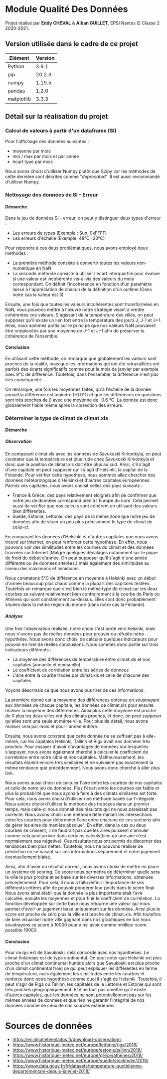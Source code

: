 # Module **Qualité Des Données**

Projet réalisé par **Eddy CHEVAL** & **Alban GUILLET**, EPSI Nantes I2 Classe 2 2020-2021.

## Version utilisée dans le cadre de ce projet

|Elément|Version|
|---|---|
|Python|3.9.1|
|pip|20.2.3|
|numpy|1.19.5|
|pandas|1.2.0|
|matplotlib|3.3.3|

## Détail sur la réalisation du projet

### Calcul de valeurs à partir d'un dataframe (SI)

Pour l'affichage des données suivantes :
- moyenne par mois
- min / max par mois et par année
- écart type par mois

Nous avons choisi d'utiliser Numpy plutôt que Scipy car les méthodes de cette dernière sont décrites comme "*deprecated*". Il est aussi recommandé d'utiliser Numpy.

### Nettoyage des données de SI - Erreur

#### Démarche
Dans le jeu de données SI - erreur, on peut y distinguer deux types d'erreur :
- Les erreurs de types (Exemple : Sun, 0xFFFF)
- Les erreurs d'échelle (Exemple: 48°C,-33°C)

Pour répondre à ces deux problématiques, nous avons employé deux méthodes :
- La première méthode consiste à convertir toutes les valeurs non-numérique en NaN
- La seconde méthode consiste à utiliser l'écart interquartile pour évaluer si une valeur est incohérente vis-à-vis des valeurs du mois correspondant. 
On définit l'incohérence en fonction d'un paramètre laissé à l'appréciation de chacun de la définition d'un outliner.(Dans notre cas la valeur est 3)

Ensuite, une fois que toutes les valeurs incohérentes sont transformées en NaN, nous pouvons mettre à l'œuvre notre stratégie visant à rendre cohérentes ces valeurs. 
S'agissant de la température des villes, on peut supposer qu'il existe un lien fort entre la température des jours J, J-1 et J+1. 
Ainsi, nous sommes partis sur le principe que nos valeurs NaN pouvaient être remplacées par une moyenne de J-1 et J+1 afin de préserver la cohérence de l'ensemble.

#### Conclusion
En utilisant cette méthode, on remarque que globalement les valeurs sont proches de la réalité, mais que les informations qui ont été retravaillées ont parfois des écarts significatifs comme pour le mois de janvier par exemple avec 9°C de différence. Toutefois, dans l'ensemble, la différence n'est pas très conséquente.

On remarque, une fois les moyennes faites, qu'à l'échelle de la donnée annuel la différence est moindre (-0.011) et que les différences en questions sont très proches de 0 avec une moyenne de -0.6 °C. 
La donnée est donc globalement fiable même après la correction des erreurs.


### Déterminer le type de climat de climat.xls

#### Démarche

##### Observation
En comparant climat.xls avec les données de Savukoski Kirkonkyla, on peut constater que la température est plus rude chez Savukoski Kirkonkyla et 
donc que la position de climat.xls doit être plus au sud. 
Ainsi, s'il s'agit d'une capitale on peut supposer qu'il s'agit d'Helsinki, la capital de la Finlande. Pour vérifier cette hypothèse, nous sommes allez chercher des données
météorologique d'Helsinki et d'autres capitales européennes.
Parmis ces capitales, nous avons choisit celles des pays suivants :
- France & Grèce, des pays relativement éloignés afin de confirmer que notre jeu de données correspond bien à l'Europe du nord. Cela permet aussi de vérifier que nos calculs sont cohérent en utilisant des valeurs bien différentes.
- Suède, Estonie, Lettonie, des pays de la même zone que notre jeu de données afin de situer un peu plus précisément le type de climat de celui-ci.

En comparant les données d'Helsinki et d'autres capitales que nous avons trouvé sur Internet, on peut renforcer cette hypothèse.
En effet, nous pouvons voir des similitudes entre les courbes du climat et des données trouvées sur Internet 
(Malgré quelques décalages notamment sur le pique de froid du début d'année. On peut supposer qu'il s'agit d'une année différente ou de données alterées.) 
mais également des similitudes au niveau des maximums et minimums.

Nous constatons 5°C de différence en moyenne à Helsinki avec un début d'année beaucoup plus chaud comme la plupart des capitales testées.
Toutefois on remarque que c'est bien le même type de climat car les deux courbes se suivent relativement bien contrairement à la courbe de Paris ou Athènes qui sont constamment au-dessus.
Elles sont donc probablement situées dans la même région du monde (dans notre cas la Finlande). 

##### Analyse

Une fois l'observation réalisée, notre choix s'est porté vers helsinki, mais nous n'avons pas de réelles données pour prouver ou réfutée notre hypothèse. Nous avons donc choisi de calculer quelques indicateurs pour pouvoir en tirer de réelles conclusions. Nous sommes donc partie sur trois indicateurs différents :

- La moyenne des différences de température entre climat.xls et nos capitales (annuelle et mensuelle) 
- Le coefficient de corrélation entre les séries de données
- L'aire entre la courbe tracée par climat.xls et celle de chacune des capitales

Voyons désormais ce que nous avons pus tirer de ces informations.

La première donné est la moyenne des différences obtenue en soustrayant aux données de chaque capitale, les données de climat.xls pour ensuite réaliser la moyenne des différences. Ainsi plus cette moyenne est proche de 0 plus les deux villes ont des climats proches, et donc, on peut supposer qu'elles sont une seule et même ville. Pour plus de détail, nous avons réaliser cela par mois et pour l'année entière.

Ensuite, nous avons constaté que cette donnée ne se suffisait pas à elle-même, car les capitales Helsinki, Tallinn et Riga avait des données très proches. Pour essayer d'avoir d'avantages de données sur lesquelles s'appuyer, nous avons également cherché à calculer le coefficient de corrélation entre notre cible et nos capitales. Malheureusement, les résultats étaient encore très similaires et ne suivaient pas exactement la même tendance que précédemment. Nous avons donc cherché à aller plus loin.  

Nous avons aussi choisi de calculer l'aire entre les courbes de nos capitales et celle de notre jeu de données. Plus l'écart entre les courbes est faible et plus la probabilité que nous ayons à faire à des climats similaires est forte. Pour cela, nous avons choisi d'utiliser une méthode basée sur l'intégrale. Nous avions choisi d'utiliser la méthode des trapèzes dans un premier temps, mais celle-ci nous donnait des résultats qui ne nous paraissait pas correcte. Nous avons choisi une méthode déterminant les intersections entre les courbes pour déterminer l'aire entre chacune de ces sections afin de gérer les aires de manière absolue". En effet, dans le cas ou deux courbes se croisent, il ne faudrait pas que les aires puissent s'annuler comme cela peut arriver dans certains calculs(bien qu'une aire n'est normalement pas négative). Ces résultats nous ont permis de discerner des tendances bien plus nettes. Toutefois, nous ne pouvons réaliser de prédiction en se basant sur ces informations séparément et notre jugement éventuellement biaisé.

Ainsi, afin d'avoir un résultat correct, nous avons choisi de mettre en place un système de scoring. Ce score nous permettra de déterminer quelle sera la ville la plus proche et se base sur les diverses informations, obtenues précédemment. Pour cela, il nous a fallu définir l'importance de ses différents critères afin de pouvoir pondérer leur poids dans le score final. Nous avons ainsi établi que la donnée la plus importante était l'aire calculée, ensuite les moyennes et pour finir le coefficient de corrélation. La fonction développée sur cette base nous retourne une valeur qui nous permet d'avoir un jugement basé uniquement sur les données. Ainsi plus le score est proche de zéro plus la ville est proche de climat.xls. Afin toutefois de bien visualiser notre ville gagnant dans nos graphiques en bar nous soustrayons ce score à 10000 pour ainsi avoir comme meilleur score possible 10000. 
#### Conclusion
Pour ce qui est de Savukoski, cela concorde avec nos hypothèses. Le climat finlandais est de type continental. On peut noter que Helsinki est plus proche d'un climat continental 
humide alors que Savukoski est plus proche d'un climat continental froid ce qui peut expliquer les différentes en 
terme de température, mais également les similitudes entre les courbes et renforce donc notre hypothèse comme quoi il s'agit de Helsinki.
Toutefois, il peut s'agir de Riga ou Tallinn, les capitales de la Lettonie et Estonie qui sont très proches géographiquement. Et il ne faut 
pas omettre qu'il existe d'autres capitales, que les données ne sont potentiellement pas sur les mêmes années de données et que rien ne garantir l'intégrité de nos données comme de ceux de nos sources extérieures.

# Sources de données

- https://en.ilmatieteenlaitos.fi/download-observations
- https://www.historique-meteo.net/europe/lettonie/riga/2018/
- https://www.historique-meteo.net/europe/estonie/tallinn/2018/
- https://www.historique-meteo.net/europe/grece/athenes/2018/
- https://www.historique-meteo.net/europe/suede/stockholm/2018/
- https://www.data.gouv.fr/fr/datasets/temperature-quotidienne-departementale-depuis-janvier-2018/
